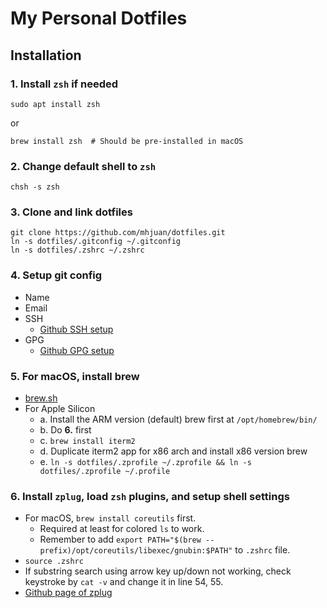 # My Personal Dotfiles

## Installation

### 1. Install `zsh` if needed
```
sudo apt install zsh
```
or
```
brew install zsh  # Should be pre-installed in macOS
```

### 2. Change default shell to `zsh`
```
chsh -s zsh
```

### 3. Clone and link dotfiles
```
git clone https://github.com/mhjuan/dotfiles.git
ln -s dotfiles/.gitconfig ~/.gitconfig
ln -s dotfiles/.zshrc ~/.zshrc
```

### 4. Setup git config
- Name
- Email
- SSH
    - [Github SSH setup](https://docs.github.com/en/github/authenticating-to-github/connecting-to-github-with-ssh)
- GPG
    - [Github GPG setup](https://docs.github.com/en/github/authenticating-to-github/managing-commit-signature-verification)

### 5. For macOS, install brew
- [brew.sh](https://brew.sh)
- For Apple Silicon
    - a. Install the ARM version (default) brew first at `/opt/homebrew/bin/`
    - b. Do **6.** first
    - c. `brew install iterm2`
    - d. Duplicate iterm2 app for x86 arch and install x86 version brew
    - e. `ln -s dotfiles/.zprofile ~/.zprofile && ln -s dotfiles/.zprofile ~/.profile`

### 6. Install `zplug`, load `zsh` plugins, and setup shell settings
- For macOS, `brew install coreutils` first.
    - Required at least for colored `ls` to work.
    - Remember to add `export PATH="$(brew --prefix)/opt/coreutils/libexec/gnubin:$PATH"` to `.zshrc` file.
- `source .zshrc`
- If substring search using arrow key up/down not working, check keystroke by `cat -v` and change it in line 54, 55.
- [Github page of zplug](https://github.com/zplug/zplug)
